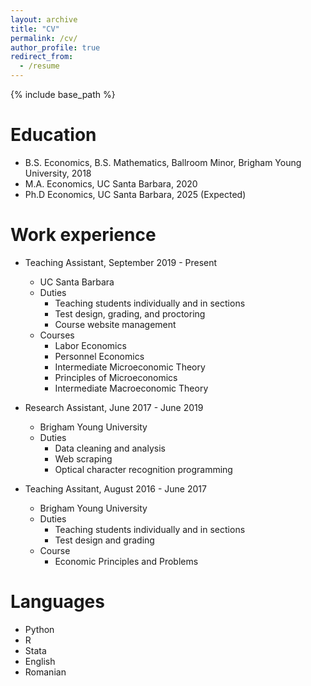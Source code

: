 ```yaml
---
layout: archive
title: "CV"
permalink: /cv/
author_profile: true
redirect_from:
  - /resume
---
```


{% include base_path %}

Education
======
* B.S. Economics, B.S. Mathematics, Ballroom Minor, Brigham Young University, 2018
* M.A. Economics, UC Santa Barbara, 2020
* Ph.D Economics, UC Santa Barbara, 2025 (Expected)

Work experience
======
* Teaching Assistant, September 2019 - Present
  * UC Santa Barbara
  * Duties
       * Teaching students individually and in sections
       * Test design, grading, and proctoring
       * Course website management
  * Courses
       * Labor Economics
	   * Personnel Economics
       * Intermediate Microeconomic Theory
       * Principles of Microeconomics
       * Intermediate Macroeconomic Theory 

* Research Assistant, June 2017 - June 2019
  * Brigham Young University
  * Duties
       * Data cleaning and analysis
       * Web scraping
       * Optical character recognition programming

* Teaching Assitant, August 2016 - June 2017
  * Brigham Young University
  * Duties
      * Teaching students individually and in sections
	  * Test design and grading
  * Course
      * Economic Principles and Problems
  
Languages
======
* Python
* R
* Stata
* English
* Romanian

<!---
Publications
======
  <ul>{% for post in site.publications %}
    {% include archive-single-cv.html %}
  {% endfor %}</ul>
  
Talks
======
  <ul>{% for post in site.talks %}
    {% include archive-single-talk-cv.html %}
  {% endfor %}</ul>

Teaching
======
  <ul>{% for post in site.teaching %}
    {% include archive-single-cv.html %}
  {% endfor %}</ul>

Service and leadership
======
* Missionary, 2013-2015
-->